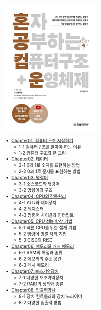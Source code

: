 ![](./33824626625.20220820093129.jpg)
- [Chapter01. 컴퓨터 구조 시작하기](https://foul-beechnut-069.notion.site/Chapter01-6da65e8b92c7440999ec06bbc84325b3)
  - 1-1 컴퓨터구조를 알아야 하는 이유
  - 1-2 컴퓨터 구조의 큰 그림
- [Chapter02. 데이터](https://foul-beechnut-069.notion.site/Chapter02-1b7a65e6c40e4b5d8e5b19864dfa8323)
  - 2-1 0과 1로 숫자를 표현하는 방법
  - 2-2 0과 1로 문자를 표현하는 방법
- [Chapter03. 명령어](https://foul-beechnut-069.notion.site/Chapter03-b070e84c9e284616af39146443a24d77)
  - 3-1 소스코드와 명령어
  - 3-2 명령어의 구조
- [Chapter04. CPU의 작동원리](https://foul-beechnut-069.notion.site/Chapter04-CPU-48ab61b73f25453da9bce47f54b80f24)
  - 4-1 ALU와 제어장치
  - 4-2 레지스터
  - 4-3 명령어 사이클과 인터럽트
- [Chapter05. CPU 성능 향상 기법](https://foul-beechnut-069.notion.site/Chapter05-CPU-b83d8b0d669d40a5aa887bef8b5c4bd1)
  - 5-1 빠른 CPU를 위한 설계 기법
  - 5-2 명령어 병렬 처리 기법
  - 5-3 CISC와 RISC
- [Chapter06. 메모리와 캐시 메모리](https://foul-beechnut-069.notion.site/Chapter06-4a492e4ccef2412fad083921ce8c2213)
  - 6-1 RAM의 특징과 종류
  - 6-2 메모리의 주소 공간
  - 6-3 캐시 메모리
- [Chapter07. 보조기억장치](https://foul-beechnut-069.notion.site/Chapter07-02c136c1d0f84dec860c0cebc5265473)
  - 7-1 다양한 보조기억장치
  - 7-2 RAID의 정의와 종류
- [Chapter08. 입출력장치](https://foul-beechnut-069.notion.site/Chapter08-87e1468439ec4e8b95952cf641cfbbf0)
  - 8-1 장치 컨트롤러와 장치 드라이버
  - 8-2 다양한 입출력 방법
